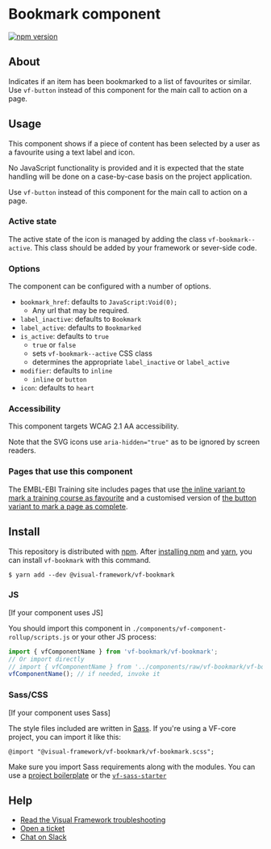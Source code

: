 # Bookmark component

[![npm version](https://badge.fury.io/js/%40visual-framework%2Fvf-bookmark.svg)](https://badge.fury.io/js/%40visual-framework%2Fvf-bookmark)

## About

Indicates if an item has been bookmarked to a list of favourites or similar. Use `vf-button` instead of this component for the main call to action on a page.

## Usage

This component shows if a piece of content has been selected by a user as a favourite using a text label and icon.

No JavaScript functionality is provided and it is expected that the state handling will be done on a case-by-case basis on the project application.

Use `vf-button` instead of this component for the main call to action on a page.

### Active state

The active state of the icon is managed by adding the class `vf-bookmark--active`. This class should be added by your framework or sever-side code.

### Options

The component can be configured with a number of options.

- `bookmark_href`: defaults to `JavaScript:Void(0);`
    - Any url that may be required.
- `label_inactive`: defaults to `Bookmark`
- `label_active`: defaults to `Bookmarked`
- `is_active`: defaults to `true`
    - `true` or `false`
    - sets `vf-bookmark--active` CSS class
    - determines the appropriate `label_inactive` or `label_active`
- `modifier`: defaults to `inline`
    - `inline` or `button`
- `icon`: defaults to `heart`

### Accessibility

This component targets WCAG 2.1 AA accessibility.

Note that the SVG icons use `aria-hidden="true"` as to be ignored by screen readers.

### Pages that use this component

The EMBL-EBI Training site includes pages that use [the inline variant to mark a training course as favourite](https://www.ebi.ac.uk/training/events/pride-database-proteomics-data-submission-access-and-visualisation/) and a customised version of [the button variant to mark a page as complete](https://www.ebi.ac.uk/training/online/courses/a-guide-to/molecular-sequence-features-and-analysis/).


## Install

This repository is distributed with [npm](https://www.npmjs.com/). After [installing npm](https://www.npmjs.com/get-npm) and [yarn](https://classic.yarnpkg.com/en/docs/install), you can install `vf-bookmark` with this command.

```
$ yarn add --dev @visual-framework/vf-bookmark
```

### JS

[If your component uses JS]

You should import this component in `./components/vf-component-rollup/scripts.js` or your other JS process:

```js
import { vfComponentName } from 'vf-bookmark/vf-bookmark';
// Or import directly
// import { vfComponentName } from '../components/raw/vf-bookmark/vf-bookmark.js';
vfComponentName(); // if needed, invoke it
```

### Sass/CSS

[If your component uses Sass]

The style files included are written in [Sass](https://sass-lang.com/). If you're using a VF-core project, you can import it like this:

```
@import "@visual-framework/vf-bookmark/vf-bookmark.scss";
```

Make sure you import Sass requirements along with the modules. You can use a [project boilerplate](https://stable.visual-framework.dev/building/) or the [`vf-sass-starter`](https://stable.visual-framework.dev/components/vf-sass-starter/)

## Help

- [Read the Visual Framework troubleshooting](https://stable.visual-framework.dev/troubleshooting/)
- [Open a ticket](https://github.com/visual-framework/vf-core/issues)
- [Chat on Slack](https://join.slack.com/t/visual-framework/shared_invite/enQtNDAxNzY0NDg4NTY0LWFhMjEwNGY3ZTk3NWYxNWVjOWQ1ZWE4YjViZmY1YjBkMDQxMTNlNjQ0N2ZiMTQ1ZTZiMGM4NjU5Y2E0MjM3ZGQ)
